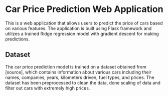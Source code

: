 # Car Price Prediction Web Application

This is a web application that allows users to predict the price of cars based on various features. The application is built using Flask framework and utilizes a trained Ridge regression model with gradient descent for making predictions.

## Dataset

The car price prediction model is trained on a dataset obtained from [source], which contains information about various cars including their names, companies, years, kilometers driven, fuel types, and prices. The dataset has been preprocessed to clean the data, done scaling of data and filter out cars with extremely high prices.



  
   
